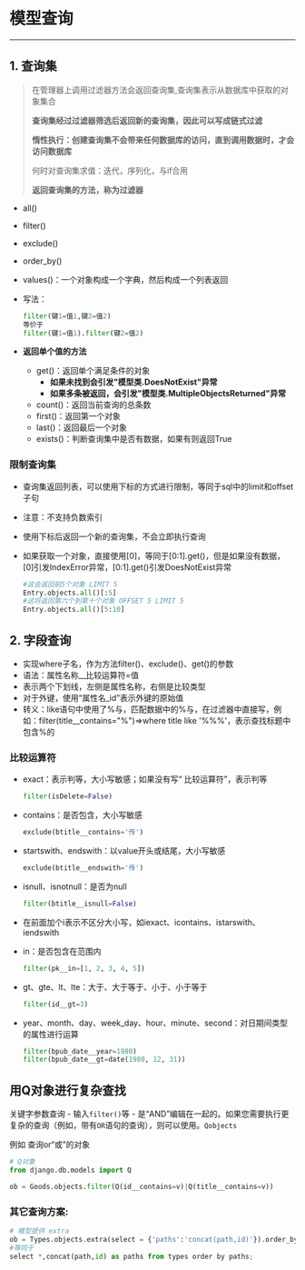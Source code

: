 模型查询
===

---

## 1. 查询集

> 在管理器上调用过滤器方法会返回查询集,查询集表示从数据库中获取的对象集合
> 
> **查询集经过过滤器筛选后返回新的查询集，因此可以写成链式过滤**
> 
> **惰性执行：创建查询集不会带来任何数据库的访问，直到调用数据时，才会访问数据库**
> 
> 何时对查询集求值：迭代，序列化，与if合用
> 
> **返回查询集的方法，称为过滤器**

* all()
* filter()
* exclude()
* order_by()
* values()：一个对象构成一个字典，然后构成一个列表返回

* 写法：
    ```python
    filter(键1=值1,键2=值2)
    等价于
    filter(键1=值1).filter(键2=值2)
    ```
* **返回单个值的方法**
    * get()：返回单个满足条件的对象
        * **如果未找到会引发"模型类.DoesNotExist"异常**
        * **如果多条被返回，会引发"模型类.MultipleObjectsReturned"异常**
    * count()：返回当前查询的总条数
    * first()：返回第一个对象
    * last()：返回最后一个对象
    * exists()：判断查询集中是否有数据，如果有则返回True


### 限制查询集

* 查询集返回列表，可以使用下标的方式进行限制，等同于sql中的limit和offset子句

* 注意：不支持负数索引

* 使用下标后返回一个新的查询集，不会立即执行查询

* 如果获取一个对象，直接使用[0]，等同于[0:1].get()，但是如果没有数据，[0]引发IndexError异常，[0:1].get()引发DoesNotExist异常

    ```python
    #这会返回前5个对象 LIMIT 5
    Entry.objects.all()[:5]
    #这将返回第六个到第十个对象 OFFSET 5 LIMIT 5
    Entry.objects.all()[5:10]
    ```

## 2. 字段查询

* 实现where子名，作为方法filter()、exclude()、get()的参数
* 语法：属性名称__比较运算符=值
* 表示两个下划线，左侧是属性名称，右侧是比较类型
* 对于外键，使用“属性名_id”表示外键的原始值
* 转义：like语句中使用了%与，匹配数据中的%与，在过滤器中直接写，例如：filter(title__contains="%")=>where title like '%\%%'，表示查找标题中包含%的

### 比较运算符

* exact：表示判等，大小写敏感；如果没有写“ 比较运算符”，表示判等
    ```python
    filter(isDelete=False)
    ```

* contains：是否包含，大小写敏感
    ```python
    exclude(btitle__contains='传')
    ```

* startswith、endswith：以value开头或结尾，大小写敏感
    ```python
    exclude(btitle__endswith='传')
    ```

* isnull、isnotnull：是否为null
    ```python
    filter(btitle__isnull=False)
    ```

* 在前面加个i表示不区分大小写，如iexact、icontains、istarswith、iendswith

* in：是否包含在范围内
    ```python
    filter(pk__in=[1, 2, 3, 4, 5])
    ```

* gt、gte、lt、lte：大于、大于等于、小于、小于等于
    ```python
    filter(id__gt=3)
    ```

* year、month、day、week_day、hour、minute、second：对日期间类型的属性进行运算
    ```python
    filter(bpub_date__year=1980)
    filter(bpub_date__gt=date(1980, 12, 31))
    ```

## 用Q对象进行复杂查找

关键字参数查询 - 输入`filter()`等 - 是“AND”编辑在一起的。如果您需要执行更复杂的查询（例如，带有`OR`语句的查询），则可以使用。`Qobjects`

例如 查询or“或”的对象

```python
# Q对象 
from django.db.models import Q

ob = Goods.objects.filter(Q(id__contains=v)|Q(title__contains=v))
```

### 其它查询方案:

```python
# 模型提供 extra
ob = Types.objects.extra(select = {'paths':'concat(path,id)'}).order_by('paths')
#等同于
select *,concat(path,id) as paths from types order by paths;
```
